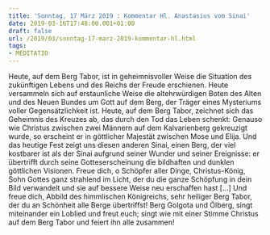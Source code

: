 ```yaml
---
title: 'Sonntag, 17 März 2019 : Kommentar Hl. Anastasius vom Sinai'
date: 2019-03-16T17:48:00.001+01:00
draft: false
url: /2019/03/sonntag-17-marz-2019-kommentar-hl.html
tags: 
- MEDITATIO
---
```


Heute, auf dem Berg Tabor, ist in geheimnisvoller Weise die Situation des zukünftigen Lebens und des Reichs der Freude erschienen. Heute versammeln sich auf erstaunliche Weise die altehrwürdigen Boten des Alten und des Neuen Bundes um Gott auf dem Berg, der Träger eines Mysteriums voller Gegensätzlichkeit ist. Heute, auf dem Berg Tabor, zeichnet sich das Geheimnis des Kreuzes ab, das durch den Tod das Leben schenkt: Genauso wie Christus zwischen zwei Männern auf dem Kalvarienberg gekreuzigt wurde, so erscheint er in göttlicher Majestät zwischen Mose und Elija. Und das heutige Fest zeigt uns diesen anderen Sinai, einen Berg, der viel kostbarer ist als der Sinai aufgrund seiner Wunder und seiner Ereignisse: er übertrifft durch seine Gotteserscheinung die bildhaften und dunklen göttlichen Visionen. Freue dich, o Schöpfer aller Dinge, Christus-König, Sohn Gottes ganz strahlend im Licht, der du die ganze Schöpfung in dein Bild verwandelt und sie auf bessere Weise neu erschaffen hast \[...\] Und freue dich, Abbild des himmlischen Königreichs, sehr heiliger Berg Tabor, der du an Schönheit alle Berge übertriffst! Berg Golgota und Ölberg, singt miteinander ein Loblied und freut euch; singt wie mit einer Stimme Christus auf dem Berg Tabor und feiert ihn alle zusammen!